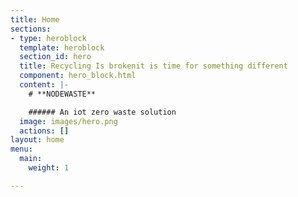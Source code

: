```yaml
---
title: Home
sections:
- type: heroblock
  template: heroblock
  section_id: hero
  title: Recycling Is brokenit is time for something different
  component: hero_block.html
  content: |-
    # **NODEWASTE**

    ###### An iot zero waste solution
  image: images/hero.png
  actions: []
layout: home
menu:
  main:
    weight: 1

---
```

